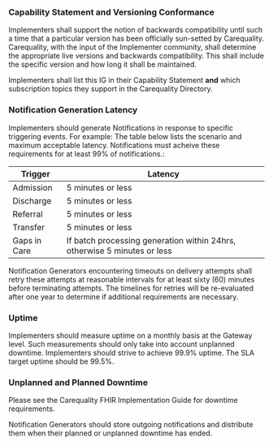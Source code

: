 ### Capability Statement and Versioning Conformance

Implementers shall support the notion of backwards compatibility until such a time that a particular version has been officially sun-setted by Carequality. Carequality, with the input of the Implementer community, shall determine the appropriate live versions and backwards compatibility. This shall include the specific version and how long it shall be maintained.

Implementers shall list this IG in their Capability Statement **and** which subscription topics they support in the Carequality Directory.

### Notification Generation Latency

Implementers should generate Notifications in response to specific triggering events. For example: The table below lists the scenario and maximum acceptable latency.  Notifications must acheive these requirements for at least 99% of notifications.:

|Trigger      | Latency|
|------------ | ----------------------------------------------------------------|
Admission    | 5 minutes or less
Discharge    | 5 minutes or less
Referral     | 5 minutes or less
Transfer     | 5 minutes or less
Gaps in Care | If batch processing generation within 24hrs, otherwise 5 minutes or less

Notification Generators encountering timeouts on delivery attempts shall retry these attempts at reasonable intervals for at least sixty (60) minutes before terminating attempts.  The timelines for retries will be re-evaluated after one year to determine if additional requirements are necessary.

### Uptime

Implementers should measure uptime on a monthly basis at the Gateway level. Such measurements should only take into account unplanned downtime. Implementers should strive to achieve 99.9% uptime. The SLA target uptime should be 99.5%.

### Unplanned and Planned Downtime

Please see the Carequality FHIR Implementation Guide for downtime requirements.

Notification Generators should store outgoing notifications and distribute them when their planned or unplanned downtime has ended.
